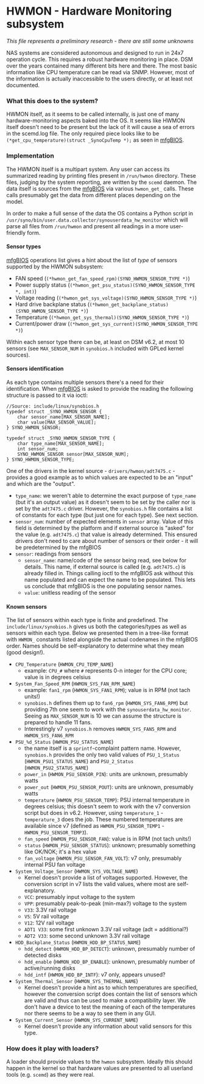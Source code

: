 # HWMON - Hardware Monitoring subsystem

*This file represents a preliminary research - there are still some unknowns*

NAS systems are considered autonomous and designed to run in 24x7 operation cycle. This requires a robust hardware 
monitoring in place. DSM over the years contained many different bits here and there. The most basic information like
CPU temperature can be read via SNMP. However, most of the information is actually inaccessible to the users directly, 
or at least not documented.


### What this does to the system?
HWMON itself, as it seems to be called internally, is just one of many hardware-monitoring aspects baked into the OS. 
It seems like HWMON itself doesn't need to be present but the lack of it will cause a sea of errors in the scemd.log 
file. The only required piece looks like to be `(*get_cpu_temperature)(struct _SynoCpuTemp *);` as seen in [mfgBIOS](mfgbios.md).


### Implementation
The HWMON itself is a multipart system. Any user can access its summarized reading by printing files present in 
`/run/hwmon` directory. These files, judging by the system reporting, are written by the `scemd` daemon. The data itself
is sources from the [mfgBIOS](mfgbios.md) via various `hwmon_get_` calls. These calls presumably get the data from 
different places depending on the model.

In order to make a full sense of the data the OS contains a Python script in `/usr/syno/bin/user.data.collector/synouserdata_hw_monitor`
which will parse all files from `/run/hwmon` and present all readings in a more user-friendly form.

#### Sensor types
[mfgBIOS](mfgbios.md) operations list gives a hint about the list of *type* of sensors supported by the HWMON subsystem:
 - FAN speed (`(*hwmon_get_fan_speed_rpm)(SYNO_HWMON_SENSOR_TYPE *)`)
 - Power supply status (`(*hwmon_get_psu_status)(SYNO_HWMON_SENSOR_TYPE *, int)`)
 - Voltage reading (`(*hwmon_get_sys_voltage)(SYNO_HWMON_SENSOR_TYPE *)`)
 - Hard drive backplane status (`(*hwmon_get_backplane_status)(SYNO_HWMON_SENSOR_TYPE *)`)
 - Temperature (`(*hwmon_get_sys_thermal)(SYNO_HWMON_SENSOR_TYPE *)`)
 - Current/power draw (`(*hwmon_get_sys_current)(SYNO_HWMON_SENSOR_TYPE *)`)

Within each sensor type there can be, at least on DSM v6.2, at most 10 sensors (see `MAX_SENSOR_NUM` in `synobios.h` 
included with GPLed kernel sources).


#### Sensors identification
As each type contains multiple sensors there's a need for their identification. When [mfgBIOS](mfgbios.md) is asked to
provide the reading the following structure is passed to it via ioctl:

```
//Source: include/linux/synobios.h
typedef struct _SYNO_HWMON_SENSOR {
    char sensor_name[MAX_SENSOR_NAME];
    char value[MAX_SENSOR_VALUE];
} SYNO_HWMON_SENSOR;

typedef struct _SYNO_HWMON_SENSOR_TYPE {
    char type_name[MAX_SENSOR_NAME];
    int sensor_num;
    SYNO_HWMON_SENSOR sensor[MAX_SENSOR_NUM];
} SYNO_HWMON_SENSOR_TYPE;
```

One of the drivers in the kernel source - `drivers/hwmon/adt7475.c` - provides a good example as to which values are 
expected to be an "input" and which are the "output".

 - `type_name`: we weren't able to determine the exact purpose of `type_name` (but it's an output value) as it doesn't
                seem to be set by the caller nor is set by the `adt7475.c` driver. However, the `synobios.h` file 
                contains a list of constants for each type (but just one for each type). See next section.
 - `sensor_num`: number of expected elements in `sensor` array. Value of this field is determined by the platform and
                 if external source is "asked" for the value (e.g. `adt7475.c`) that value is already determined. This 
                 ensured drivers don't need to care about number of sensors or their order - it will be predetermined
                 by the mfgBIOS
 - `sensor`: readings from sensors
   - `sensor_name`: name/code of the sensor being read, see below for details. This name, if external source is called
                    (e.g. `adt7475.c`) is already filled in. Things calling ioctl to the mfgBIOS ask without this name
                    populated and can expect the name to be populated. This lets us conclude that mfgBIOS is the one
                    populating sensor names.
   - `value`: unitless reading of the sensor


#### Known sensors
The list of sensors within each type is finite and predefined. The `include/linux/synobios.h` gives us both the 
categories/types as well as sensors within each type. Below we presented them in a tree-like format with `HWMON_` 
constants listed alongside the actual codenames in the mfgBIOS order. Names should be self-explanatory to determine what 
they mean (good design!).

 - `CPU_Temperature` (`HWMON_CPU_TEMP_NAME`)
   - example: `CPU_#` where `#` represents 0-n integer for the CPU core; value is in degrees celsius
 - `System_Fan_Speed_RPM` (`HWMON_SYS_FAN_RPM_NAME`)
   - example: `fan1_rpm` (`HWMON_SYS_FAN1_RPM`); value is in RPM (not tach units!)
   - `synobios.h` defines them up to `fan6_rpm` (`HWMON_SYS_FAN6_RPM`) but providing 7th one seem to work with the 
     `synouserdata_hw_monitor`. Seeing as `MAX_SENSOR_NUM` is 10 we can assume the structure is prepared to handle 11
     fans.
   - Interestingly v7 `synobios.h` removes `HWMON_SYS_FAN5_RPM` and `HWMON_SYS_FAN6_RPM`
 - `PSU_%d_Status` (`HWMON_PSU_STATUS_NAME`)
   - the name itself is a `sprintf`-complaint pattern name. However, `synobios.h` provides the only two valid values of
     `PSU_1_Status` (`HWMON_PSU1_STATUS_NAME`) and `PSU_2_Status` (`HWMON_PSU2_STATUS_NAME`)
   - `power_in` (`HWMON_PSU_SENSOR_PIN`): units are unknown, presumably watts
   - `power_out` (`HWMON_PSU_SENSOR_POUT`): units are unknown, presumably watts
   - `temperature` (`HWMON_PSU_SENSOR_TEMP`): PSU internal temperature in degrees celsius; this doesn't seem to work 
      with the v7 conversion script but does in v6.2. However, using `temperature_1` - `temperature_3` does the job. 
      These numbered temperatures are available since v7 (defined as `HWMON_PSU_SENSOR_TEMP1` - 
      `HWMON_PSU_SENSOR_TEMP3`).
   - `fan_speed` (`HWMON_PSU_SENSOR_FAN`): value is in RPM (not tach units!)
   - `status` (`HWMON_PSU_SENSOR_STATUS`): unknown; presumably something like OK/NOK; it's a hex value
   - `fan_voltage` (`HWMON_PSU_SENSOR_FAN_VOLT`): v7 only, presumably internal PSU fan voltage
 - `System_Voltage_Sensor` (`HWMON_SYS_VOLTAGE_NAME`)
   - Kernel doesn't provide a list of voltages supported. However, the conversion script in v7 lists the valid values, 
     where most are self-explanatory.
   - `VCC`: presumably input voltage to the system
   - `VPP`: presumably peak-to-peak (min-max?) voltage to the system
   - `V33`: 3.3V rail voltage
   - `V5`: 5V rail voltage
   - `V12`: 12V rail voltage
   - `ADT1 V33`: some first unknown 3.3V rail voltage (adt = additional?)
   - `ADT2 V33`: some second unknown 3.3V rail voltage
 - `HDD_Backplane_Status` (`HWMON_HDD_BP_STATUS_NAME`)
   - `hdd_detect` (`HWMON_HDD_BP_DETECT`): unknown, presumably number of detected disks
   - `hdd_enable` (`HWMON_HDD_BP_ENABLE`): unknown, presumably number of active/running disks
   - `hdd_intf` (`HWMON_HDD_BP_INTF`): v7 only, appears unused?
 - `System_Thermal_Sensor` (`HWMON_SYS_THERMAL_NAME`)
   - Kernel doesn't provide a hint as to which temperatures are specified, however the conversion script does contain 
     the list of sensors which are valid and thus can be used to make a compatibility layer. We don't have a device to
     test the meaning of each of the temperatures nor there seems to be a way to see them in any GUI.
 - `System_Current_Sensor` (`HWMON_SYS_CURRENT_NAME`)
   - Kernel doesn't provide any information about valid sensors for this type.


### How does it play with loaders?
A loader should provide values to the `hwmon` subsystem. Ideally this should happen in the kernel so that hardware 
values are presented to all userland tools (e.g. `scemd`) as they were real.
